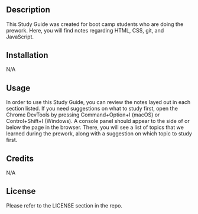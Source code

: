 # <Prework Study Guide Webpage>

## Description
This Study Guide was created for boot camp students who are doing the prework. Here, you will find notes regarding HTML, CSS, git, and JavaScript.

## Installation
N/A

## Usage
In order to use this Study Guide, you can review the notes layed out in each section listed. If you need suggestions on what to study first, open the Chrome DevTools by pressing Command+Option+I (macOS) or Control+Shift+I (Windows). A console panel should appear to the side of or below the page in the browser. There, you will see a list of topics that we learned during the prework, along with a suggestion on which topic to study first.

## Credits
N/A

## License
Please refer to the LICENSE section in the repo.